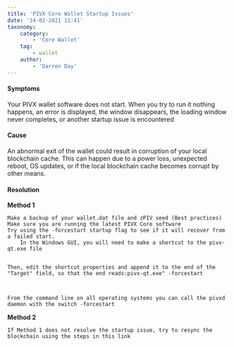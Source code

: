 ```yaml
---
title: 'PIVX Core Wallet Startup Issues'
date: '14-02-2021 11:41'
taxonomy:
    category:
        - 'Core Wallet'
    tag:
        - wallet
    author:
        - 'Darren Day'
---
```


#### **Symptoms**
Your PIVX wallet software does not start.  When you try to run it nothing happens, an error is displayed, the window disappears, the loading window never completes, or another startup issue is encountered

#### **Cause**

An abnormal exit of the wallet could result in corruption of your local blockchain cache. This can happen due to a power loss, unexpected reboot, OS updates, or if the local blockchain cache becomes corrupt by other means.

#### **Resolution**

**Method 1**

    Make a backup of your wallet.dat file and zPIV seed (Best practices)
    Make sure you are running the latest PIVX Core software
    Try using the -forcestart startup flag to see if it will recover from a failed start.
        In the Windows GUI, you will need to make a shortcut to the pivx-qt.exe file
       

    Then, edit the shortcut properties and append it to the end of the "Target" field, so that the end reads:pivx-qt.exe" -forcestart
     


    From the command line on all operating systems you can call the pivxd daemon with the switch -forcestart



**Method 2**

    If Method 1 does not resolve the startup issue, try to resync the blockchain using the steps in this link